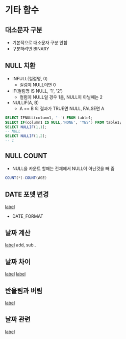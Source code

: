 # 기타 함수
## 대소문자 구분
* 기본적으로 대소문자 구분 안함
* 구분하려면 BINARY

## NULL 치환
* INFULL(컬럼명, 0)
  * 컬럼이 NULL이면 0
* IF(컬럼명 IS NULL, '1', '2')
  * 컬럼이 NULL일 경우 1을, NULL이 아닐때는 2
* NULLIF(A, B)
  * A == B 의 결과가 TRUE면 NULL, FALSE면 A
```sql
SELECT IFNULL(column1, '-') FROM table1;
SELECT IF(column1 IS NULL,'NONE', 'YES') FROM table1;
SELECT NULLIF(1,1);
-- NULL
SELECT NULLIF(1,2);
-- 1
```

## NULL COUNT
* NULL을 카운트 할때는 전체에서 NULL이 아닌것을 빼 줌
```SQL
COUNT(*)-COUNT(AGE)
```

## DATE 포멧 변경
[label](https://ponyozzang.tistory.com/656)
* DATE_FORMAT

## 날짜 계산
[label](https://velog.io/%40donghoim/MySQL-%EC%8B%9C%EA%B0%84-%EB%8D%94%ED%95%98%EA%B8%B0-%EB%B9%BC%EA%B8%B0-DATEADD-DATESUB-%ED%95%A8%EC%88%98)
add, sub..

## 날짜 차이
[label](https://extbrain.tistory.com/78)
[label](https://ponyozzang.tistory.com/697)

## 반올림과 버림
[label](https://devjhs.tistory.com/87)

## 날짜 관련
[label](https://jang8584.tistory.com/7)